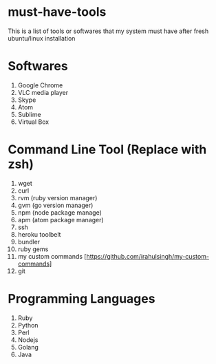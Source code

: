 # must-have-tools
This is a list of tools or softwares that my system must have after fresh ubuntu/linux installation

# Softwares
1. Google Chrome
2. VLC media player
3. Skype
4. Atom
5. Sublime
6. Virtual Box

# Command Line Tool (Replace with zsh)
1. wget
2. curl
3. rvm (ruby version manager)
4. gvm (go version manager)
5. npm (node package manage)
6. apm (atom package manager)
7. ssh
8. heroku toolbelt
9. bundler
10. ruby gems
11. my custom commands [https://github.com/irahulsingh/my-custom-commands]
12. git

# Programming Languages
1. Ruby
2. Python
3. Perl
4. Nodejs
5. Golang
6. Java
